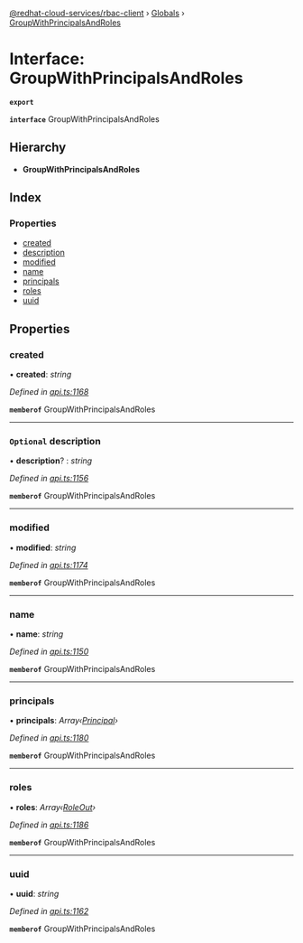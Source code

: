 [@redhat-cloud-services/rbac-client](../README.md) › [Globals](../globals.md) › [GroupWithPrincipalsAndRoles](groupwithprincipalsandroles.md)

# Interface: GroupWithPrincipalsAndRoles

**`export`** 

**`interface`** GroupWithPrincipalsAndRoles

## Hierarchy

* **GroupWithPrincipalsAndRoles**

## Index

### Properties

* [created](groupwithprincipalsandroles.md#created)
* [description](groupwithprincipalsandroles.md#optional-description)
* [modified](groupwithprincipalsandroles.md#modified)
* [name](groupwithprincipalsandroles.md#name)
* [principals](groupwithprincipalsandroles.md#principals)
* [roles](groupwithprincipalsandroles.md#roles)
* [uuid](groupwithprincipalsandroles.md#uuid)

## Properties

###  created

• **created**: *string*

*Defined in [api.ts:1168](https://github.com/RedHatInsights/javascript-clients/blob/master/packages/rbac/api.ts#L1168)*

**`memberof`** GroupWithPrincipalsAndRoles

___

### `Optional` description

• **description**? : *string*

*Defined in [api.ts:1156](https://github.com/RedHatInsights/javascript-clients/blob/master/packages/rbac/api.ts#L1156)*

**`memberof`** GroupWithPrincipalsAndRoles

___

###  modified

• **modified**: *string*

*Defined in [api.ts:1174](https://github.com/RedHatInsights/javascript-clients/blob/master/packages/rbac/api.ts#L1174)*

**`memberof`** GroupWithPrincipalsAndRoles

___

###  name

• **name**: *string*

*Defined in [api.ts:1150](https://github.com/RedHatInsights/javascript-clients/blob/master/packages/rbac/api.ts#L1150)*

**`memberof`** GroupWithPrincipalsAndRoles

___

###  principals

• **principals**: *Array‹[Principal](principal.md)›*

*Defined in [api.ts:1180](https://github.com/RedHatInsights/javascript-clients/blob/master/packages/rbac/api.ts#L1180)*

**`memberof`** GroupWithPrincipalsAndRoles

___

###  roles

• **roles**: *Array‹[RoleOut](roleout.md)›*

*Defined in [api.ts:1186](https://github.com/RedHatInsights/javascript-clients/blob/master/packages/rbac/api.ts#L1186)*

**`memberof`** GroupWithPrincipalsAndRoles

___

###  uuid

• **uuid**: *string*

*Defined in [api.ts:1162](https://github.com/RedHatInsights/javascript-clients/blob/master/packages/rbac/api.ts#L1162)*

**`memberof`** GroupWithPrincipalsAndRoles
